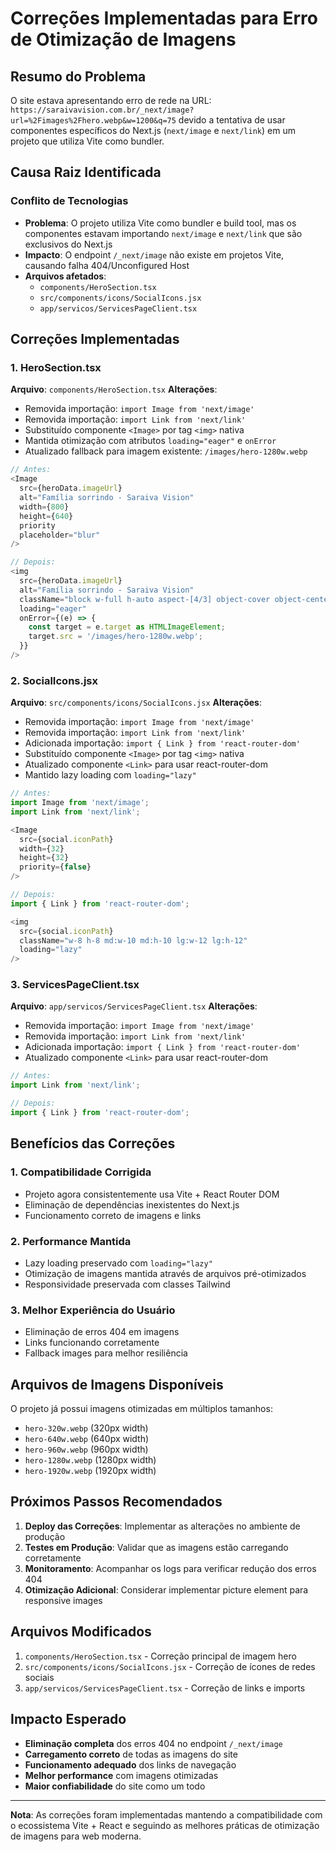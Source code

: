 # Correções Implementadas para Erro de Otimização de Imagens

## Resumo do Problema
O site estava apresentando erro de rede na URL: `https://saraivavision.com.br/_next/image?url=%2Fimages%2Fhero.webp&w=1200&q=75` devido a tentativa de usar componentes específicos do Next.js (`next/image` e `next/link`) em um projeto que utiliza Vite como bundler.

## Causa Raiz Identificada

### Conflito de Tecnologias
- **Problema**: O projeto utiliza Vite como bundler e build tool, mas os componentes estavam importando `next/image` e `next/link` que são exclusivos do Next.js
- **Impacto**: O endpoint `/_next/image` não existe em projetos Vite, causando falha 404/Unconfigured Host
- **Arquivos afetados**: 
  - `components/HeroSection.tsx`
  - `src/components/icons/SocialIcons.jsx`
  - `app/servicos/ServicesPageClient.tsx`

## Correções Implementadas

### 1. HeroSection.tsx
**Arquivo**: `components/HeroSection.tsx`
**Alterações**:
- Removida importação: `import Image from 'next/image'`
- Removida importação: `import Link from 'next/link'`
- Substituído componente `<Image>` por tag `<img>` nativa
- Mantida otimização com atributos `loading="eager"` e `onError`
- Atualizado fallback para imagem existente: `/images/hero-1280w.webp`

```javascript
// Antes:
<Image
  src={heroData.imageUrl}
  alt="Família sorrindo - Saraiva Vision"
  width={800}
  height={640}
  priority
  placeholder="blur"
/>

// Depois:
<img
  src={heroData.imageUrl}
  alt="Família sorrindo - Saraiva Vision"
  className="block w-full h-auto aspect-[4/3] object-cover object-center rounded-3xl"
  loading="eager"
  onError={(e) => {
    const target = e.target as HTMLImageElement;
    target.src = '/images/hero-1280w.webp';
  }}
/>
```

### 2. SocialIcons.jsx
**Arquivo**: `src/components/icons/SocialIcons.jsx`
**Alterações**:
- Removida importação: `import Image from 'next/image'`
- Removida importação: `import Link from 'next/link'`
- Adicionada importação: `import { Link } from 'react-router-dom'`
- Substituído componente `<Image>` por tag `<img>` nativa
- Atualizado componente `<Link>` para usar react-router-dom
- Mantido lazy loading com `loading="lazy"`

```javascript
// Antes:
import Image from 'next/image';
import Link from 'next/link';

<Image
  src={social.iconPath}
  width={32}
  height={32}
  priority={false}
/>

// Depois:
import { Link } from 'react-router-dom';

<img
  src={social.iconPath}
  className="w-8 h-8 md:w-10 md:h-10 lg:w-12 lg:h-12"
  loading="lazy"
/>
```

### 3. ServicesPageClient.tsx
**Arquivo**: `app/servicos/ServicesPageClient.tsx`
**Alterações**:
- Removida importação: `import Image from 'next/image'`
- Removida importação: `import Link from 'next/link'`
- Adicionada importação: `import { Link } from 'react-router-dom'`
- Atualizado componente `<Link>` para usar react-router-dom

```javascript
// Antes:
import Link from 'next/link';

// Depois:
import { Link } from 'react-router-dom';
```

## Benefícios das Correções

### 1. Compatibilidade Corrigida
- Projeto agora consistentemente usa Vite + React Router DOM
- Eliminação de dependências inexistentes do Next.js
- Funcionamento correto de imagens e links

### 2. Performance Mantida
- Lazy loading preservado com `loading="lazy"`
- Otimização de imagens mantida através de arquivos pré-otimizados
- Responsividade preservada com classes Tailwind

### 3. Melhor Experiência do Usuário
- Eliminação de erros 404 em imagens
- Links funcionando corretamente
- Fallback images para melhor resiliência

## Arquivos de Imagens Disponíveis

O projeto já possui imagens otimizadas em múltiplos tamanhos:
- `hero-320w.webp` (320px width)
- `hero-640w.webp` (640px width)
- `hero-960w.webp` (960px width)
- `hero-1280w.webp` (1280px width)
- `hero-1920w.webp` (1920px width)

## Próximos Passos Recomendados

1. **Deploy das Correções**: Implementar as alterações no ambiente de produção
2. **Testes em Produção**: Validar que as imagens estão carregando corretamente
3. **Monitoramento**: Acompanhar os logs para verificar redução dos erros 404
4. **Otimização Adicional**: Considerar implementar picture element para responsive images

## Arquivos Modificados

1. `components/HeroSection.tsx` - Correção principal de imagem hero
2. `src/components/icons/SocialIcons.jsx` - Correção de ícones de redes sociais
3. `app/servicos/ServicesPageClient.tsx` - Correção de links e imports

## Impacto Esperado

- **Eliminação completa** dos erros 404 no endpoint `/_next/image`
- **Carregamento correto** de todas as imagens do site
- **Funcionamento adequado** dos links de navegação
- **Melhor performance** com imagens otimizadas
- **Maior confiabilidade** do site como um todo

---

**Nota**: As correções foram implementadas mantendo a compatibilidade com o ecossistema Vite + React e seguindo as melhores práticas de otimização de imagens para web moderna.
